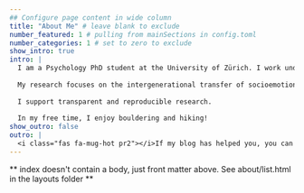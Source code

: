 ```yaml
---
## Configure page content in wide column
title: "About Me" # leave blank to exclude
number_featured: 1 # pulling from mainSections in config.toml
number_categories: 1 # set to zero to exclude
show_intro: true
intro: |
  I am a Psychology PhD student at the University of Zürich. I work under the supervision of  Prof. Dr. Nora M. Raschle at the Developmental Neuroscience Lab at the Jacobs Center for Productive Youth Development.
  
  My research focuses on the intergenerational transfer of socioemotional skills.
  
  I support transparent and reproducible research.
  
  In my free time, I enjoy bouldering and hiking!
show_outro: false
outro: |
  <i class="fas fa-mug-hot pr2"></i>If my blog has helped you, you can [buy me a coffee](https://ko-fi.com/)!
---
```


** index doesn't contain a body, just front matter above.
See about/list.html in the layouts folder **
